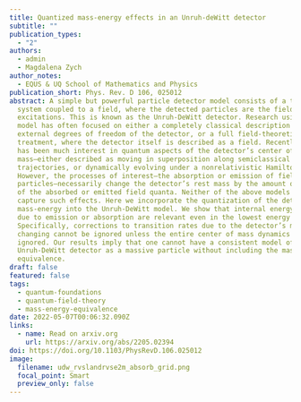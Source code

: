 ```yaml
---
title: Quantized mass-energy effects in an Unruh-deWitt detector
subtitle: ""
publication_types:
  - "2"
authors:
  - admin
  - Magdalena Zych
author_notes:
  - EQUS & UQ School of Mathematics and Physics
publication_short: Phys. Rev. D 106, 025012
abstract: A simple but powerful particle detector model consists of a two-level
  system coupled to a field, where the detected particles are the field
  excitations. This is known as the Unruh-DeWitt detector. Research using this
  model has often focused on either a completely classical description of the
  external degrees of freedom of the detector, or a full field-theoretic
  treatment, where the detector itself is described as a field. Recently there
  has been much interest in quantum aspects of the detector’s center of
  mass—either described as moving in superposition along semiclassical
  trajectories, or dynamically evolving under a nonrelativistic Hamiltonian.
  However, the processes of interest—the absorption or emission of field
  particles—necessarily change the detector’s rest mass by the amount of energy
  of the absorbed or emitted field quanta. Neither of the above models can
  capture such effects. Here we incorporate the quantization of the detector’s
  mass-energy into the Unruh-DeWitt model. We show that internal energy changes
  due to emission or absorption are relevant even in the lowest energy limit.
  Specifically, corrections to transition rates due to the detector’s mass
  changing cannot be ignored unless the entire center of mass dynamics is also
  ignored. Our results imply that one cannot have a consistent model of the
  Unruh-DeWitt detector as a massive particle without including the mass-energy
  equivalence.
draft: false
featured: false
tags:
  - quantum-foundations
  - quantum-field-theory
  - mass-energy-equivalence
date: 2022-05-07T00:06:32.090Z
links:
  - name: Read on arxiv.org
    url: https://arxiv.org/abs/2205.02394
doi: https://doi.org/10.1103/PhysRevD.106.025012
image:
  filename: udw_rvslandrvse2m_absorb_grid.png
  focal_point: Smart
  preview_only: false
---
```

